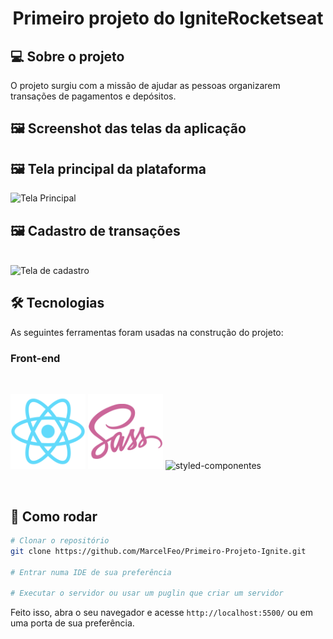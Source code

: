 <h1 align="center">
Primeiro projeto do IgniteRocketseat
</h1>

## 💻 Sobre o projeto

O projeto surgiu com a missão de ajudar as pessoas organizarem transações de pagamentos e depósitos.


## 🖼 Screenshot das telas da aplicação

## 🖼 Tela principal da plataforma

 <img src="./images/TelaPrincipal.png" alt="Tela Principal">

## 🖼 Cadastro de transações

<br>
<img src="./images/Cadastro.png" alt="Tela de cadastro">
<br>

## 🛠 Tecnologias

As seguintes ferramentas foram usadas na construção do projeto:

### **Front-end**

<br>
<p display="inline">
  <a>
   <img
      src="https://raw.githubusercontent.com/devicons/devicon/master/icons/react/react-original.svg"
      alt="react"
      width="120"
      height="120"
    />
  </a>
 
  <a>
    <img
      src="https://raw.githubusercontent.com/devicons/devicon/master/icons/sass/sass-original.svg"
      alt="sass"
      width="120"
      height="120"
    />
  </a>

  <a>
    <img
      src="https://raw.githubusercontent.com/jmnote/z-icons/master/svg/javascript.svg"
      alt="styled-componentes"
      width="120"
      height="120"
    />
  </a>
   
</p>

<br>

## 👷 Como rodar

```bash
# Clonar o repositório
git clone https://github.com/MarcelFeo/Primeiro-Projeto-Ignite.git

# Entrar numa IDE de sua preferência 

# Executar o servidor ou usar um puglin que criar um servidor

```

Feito isso, abra o seu navegador e acesse `http://localhost:5500/`
ou em uma porta de sua preferência.
